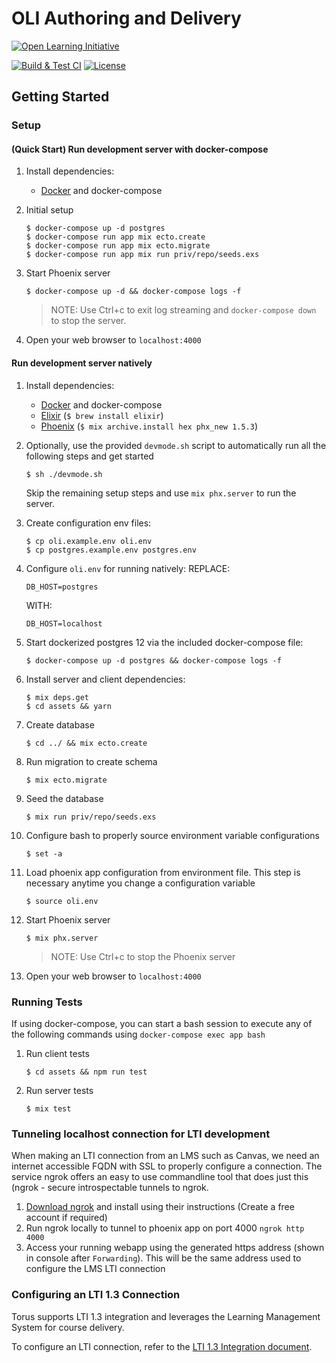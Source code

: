 # OLI Authoring and Delivery

[![Open Learning Initiative](https://oli.cmu.edu/wp-content/uploads/2018/10/oli-logo-78px-high-1.svg)](http://oli.cmu.edu/)

[![Build & Test CI](https://github.com/Simon-Initiative/oli-torus/workflows/Build%20&%20Test%20CI/badge.svg?branch=master)](https://github.com/Simon-Initiative/oli-torus/actions?query=workflow%3A%22Build+%26+Test+CI%22)
[![License](https://img.shields.io/badge/license-MIT-green.svg)](https://github.com/Simon-Initiative/authoring-client/blob/master/LICENSE)

## Getting Started

### Setup
#### (Quick Start) Run development server with docker-compose

1. Install dependencies:
    - [Docker](https://www.docker.com/) and docker-compose

1. Initial setup
    ```
    $ docker-compose up -d postgres
    $ docker-compose run app mix ecto.create
    $ docker-compose run app mix ecto.migrate
    $ docker-compose run app mix run priv/repo/seeds.exs
    ```

1. Start Phoenix server
    ```
    $ docker-compose up -d && docker-compose logs -f
    ```
    > NOTE: Use Ctrl+c to exit log streaming and `docker-compose down` to stop the server.

1. Open your web browser to `localhost:4000`

#### Run development server natively

1. Install dependencies:
    - [Docker](https://www.docker.com/) and docker-compose
    - [Elixir](https://elixir-lang.org/) (`$ brew install elixir`)
    - [Phoenix](https://www.phoenixframework.org/) (`$ mix archive.install hex phx_new 1.5.3`)

1. Optionally, use the provided `devmode.sh` script to automatically run all the following steps and get started
   ```
   $ sh ./devmode.sh
   ```

   Skip the remaining setup steps and use `mix phx.server` to run the server.

1. Create configuration env files:
    ```
    $ cp oli.example.env oli.env
    $ cp postgres.example.env postgres.env
    ```

1. Configure `oli.env` for running natively:
    REPLACE:
    ```
    DB_HOST=postgres
    ```

    WITH:
    ```
    DB_HOST=localhost
    ```

1. Start dockerized postgres 12 via the included docker-compose file:
    ```
    $ docker-compose up -d postgres && docker-compose logs -f
    ```

1. Install server and client dependencies:
    ```
    $ mix deps.get
    $ cd assets && yarn
    ```

1. Create database
    ```
    $ cd ../ && mix ecto.create
    ```

1. Run migration to create schema
    ```
    $ mix ecto.migrate
    ```

1. Seed the database
    ```
    $ mix run priv/repo/seeds.exs
    ```

1. Configure bash to properly source environment variable configurations
   ```
   $ set -a
   ```

1. Load phoenix app configuration from environment file. This step is necessary anytime you change a configuration variable
    ```
    $ source oli.env
    ```

1. Start Phoenix server
    ```
    $ mix phx.server
    ```
    > NOTE: Use Ctrl+c to stop the Phoenix server

1. Open your web browser to `localhost:4000`


### Running Tests

If using docker-compose, you can start a bash session to execute any of the following commands using `docker-compose exec app bash`

1. Run client tests
    ```
    $ cd assets && npm run test
    ```

1. Run server tests
    ```
    $ mix test
    ```

### Tunneling localhost connection for LTI development

When making an LTI connection from an LMS such as Canvas, we need an internet accessible FQDN with SSL to properly configure a connection. The service ngrok offers an easy to use commandline tool that does just this (ngrok - secure introspectable tunnels to ngrok.

1. [Download ngrok](https://ngrok.com/) and install using their instructions (Create a free account if required)
1. Run ngrok locally to tunnel to phoenix app on port 4000
        ```
        ngrok http 4000
        ```
1. Access your running webapp using the generated https address (shown in console after `Forwarding`). This will be the same address used to configure the LMS LTI connection

### Configuring an LTI 1.3 Connection

Torus supports LTI 1.3 integration and leverages the Learning Management System for course delivery.

To configure an LTI connection, refer to the [LTI 1.3 Integration document](./docs/lti1.3.md).